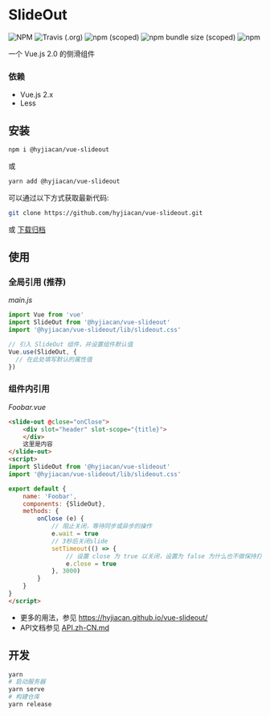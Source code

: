 # SlideOut

![NPM](https://img.shields.io/npm/l/@hyjiacan/vue-slideout?style=flat-square)
![Travis (.org)](https://img.shields.io/travis/hyjiacan/vue-slideout?style=flat-square)
![npm (scoped)](https://img.shields.io/npm/v/@hyjiacan/vue-slideout?style=flat-square)
![npm bundle size (scoped)](https://img.shields.io/bundlephobia/min/@hyjiacan/vue-slideout?style=flat-square)
![npm](https://img.shields.io/npm/dm/@hyjiacan/vue-slideout?style=flat-square)

一个 Vue.js 2.0 的侧滑组件

### 依赖
- Vue.js 2.x
- Less

## 安装

```bash
npm i @hyjiacan/vue-slideout
```

或

```bash
yarn add @hyjiacan/vue-slideout
```

可以通过以下方式获取最新代码:

```bash
git clone https://github.com/hyjiacan/vue-slideout.git
```
或 [下载归档](https://github.com/hyjiacan/vue-slideout/archive/master.zip)

## 使用

### 全局引用 (推荐)

*main.js*
```javascript
import Vue from 'vue'
import SlideOut from '@hyjiacan/vue-slideout'
import '@hyjiacan/vue-slideout/lib/slideout.css'

// 引入 SlideOut 组件，并设置组件默认值
Vue.use(SlideOut, {
  // 在此处填写默认的属性值
})
```

### 组件内引用

*Foobar.vue*
```html
<slide-out @close="onClose">
    <div slot="header" slot-scope="{title}">
    </div>
    这里是内容
</slide-out>
<script>
import SlideOut from '@hyjiacan/vue-slideout'
import '@hyjiacan/vue-slideout/lib/slideout.css'

export default {
    name: 'Foobar',
    components: {SlideOut},
    methods: {
        onClose (e) {
            // 阻止关闭，等待同步或异步的操作
            e.wait = true
            // 3秒后关闭slide
            setTimeout(() => {
                // 设置 close 为 true 以关闭，设置为 false 为什么也不做保持打开状态
                e.close = true
            }, 3000)
        }
    }
}
</script>
```

- 更多的用法，参见 https://hyjiacan.github.io/vue-slideout/
- API文档参见 [API.zh-CN.md](./API.zh-CN.md)

## 开发

```bash
yarn
# 启动服务器
yarn serve
# 构建仓库
yarn release
```
